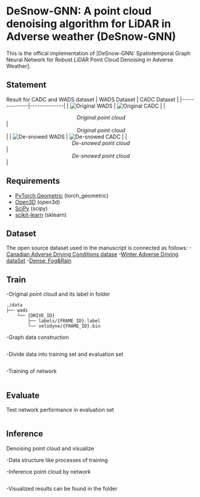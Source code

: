 # DeSnow-GNN: A point cloud denoising algorithm for LiDAR in Adverse weather (DeSnow-GNN)
This is the offical implementation of [DeSnow-GNN: Spatiotemporal Graph Neural Network for Robust LiDAR Point Cloud Denoising in Adverse Weather]. 

## Statement
Result for CADC and WADS dataset
| WADS Dataset | CADC Dataset |
|--------------|--------------|
| ![Original WADS](https://github.com/LezhiLiao/DeSnow-GNN/blob/master/gnn_updata/visualization/gif_path/wads_raw.gif) | ![Original CADC](https://github.com/LezhiLiao/DeSnow-GNN/blob/master/gnn_updata/visualization/gif_path/cadc_raw.gif) |
| <div style="text-align:center"><em>Original point cloud</em></div> | <div style="text-align:center"><em>Original point cloud</em></div> |
| ![De-snowed WADS](https://github.com/LezhiLiao/DeSnow-GNN/blob/master/gnn_updata/visualization/gif_path/wads_denoised.gif) | ![De-snowed CADC](https://github.com/LezhiLiao/DeSnow-GNN/blob/master/gnn_updata/visualization/gif_path/cadc_denoised.gif) |
| <div style="text-align:center"><em>De-snowed point cloud</em></div> | <div style="text-align:center"><em>De-snowed point cloud</em></div> |
## Requirements
- [PyTorch Geometric](https://pytorch-geometric.readthedocs.io/en/latest/install/installation.html) (torch_geometric)
- [Open3D](http://www.open3d.org/docs/release/getting_started.html) (open3d)
- [SciPy](https://scipy.org/install/) (scipy)
- [scikit-learn](https://scikit-learn.org/stable/install.html) (sklearn)

## Dataset
The open source dataset used in the manuscript is connected as follows:
-[Canadian Adverse Driving Conditions datase](http://cadcd.uwaterloo.ca/)
-[Winter Adverse Driving dataSet](https://digitalcommons.mtu.edu/wads/)
-[Dense: Fog&Rain](https://www.uni-ulm.de/index.php?id=101568)

## Train
-Original point cloud and its label in folder 
```
./data
├── wads
    └── {DRIVE_ID}
        ├── labels/{FRAME_ID}.label
        └── velodyne/{FRAME_ID}.bin
```
-Graph data construction
```

```
-Divide data into training set and evaluation set
```

```

-Training of network
```

```

## Evaluate
Test network performance in evaluation set
```

```

## Inference
Denoising point cloud and visualize

-Data structure like processes of training

-Inference point cloud by network
```

```

-Visualized results can be found in the folder

